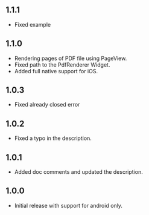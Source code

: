 ## 1.1.1
* Fixed example

## 1.1.0
* Rendering pages of PDF file using PageView.
* Fixed path to the PdfRenderer Widget.
* Added full native support for iOS.

## 1.0.3
* Fixed already closed error

## 1.0.2
* Fixed a typo in the description.

## 1.0.1
* Added doc comments and updated the description.

## 1.0.0

* Initial release with support for android only.
